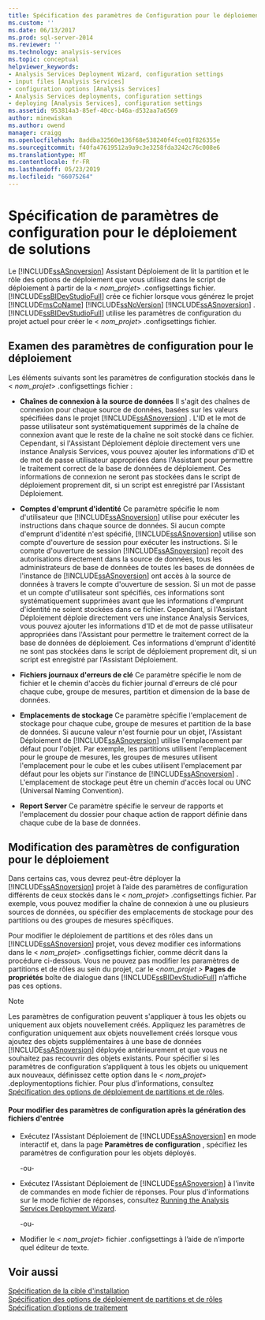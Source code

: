 ```yaml
---
title: Spécification des paramètres de Configuration pour le déploiement de solutions | Microsoft Docs
ms.custom: ''
ms.date: 06/13/2017
ms.prod: sql-server-2014
ms.reviewer: ''
ms.technology: analysis-services
ms.topic: conceptual
helpviewer_keywords:
- Analysis Services Deployment Wizard, configuration settings
- input files [Analysis Services]
- configuration options [Analysis Services]
- Analysis Services deployments, configuration settings
- deploying [Analysis Services], configuration settings
ms.assetid: 953814a3-85ef-40cc-b46a-d532aa7a6569
author: minewiskan
ms.author: owend
manager: craigg
ms.openlocfilehash: 8addba32560e136f68e538240f4fce01f826355e
ms.sourcegitcommit: f40fa47619512a9a9c3e3258fda3242c76c008e6
ms.translationtype: MT
ms.contentlocale: fr-FR
ms.lasthandoff: 05/23/2019
ms.locfileid: "66075264"
---
```

# <a name="specifying-configuration-settings-for-solution-deployment"></a>Spécification de paramètres de configuration pour le déploiement de solutions
  Le [!INCLUDE[ssASnoversion](../../includes/ssasnoversion-md.md)] Assistant Déploiement de lit la partition et le rôle des options de déploiement que vous utilisez dans le script de déploiement à partir de la \< *nom_projet*> .configsettings fichier. [!INCLUDE[ssBIDevStudioFull](../../includes/ssbidevstudiofull-md.md)] crée ce fichier lorsque vous générez le projet [!INCLUDE[msCoName](../../includes/msconame-md.md)] [!INCLUDE[ssNoVersion](../../includes/ssnoversion-md.md)] [!INCLUDE[ssASnoversion](../../includes/ssasnoversion-md.md)] . [!INCLUDE[ssBIDevStudioFull](../../includes/ssbidevstudiofull-md.md)] utilise les paramètres de configuration du projet actuel pour créer le \< *nom_projet*> .configsettings fichier.  
  
## <a name="reviewing-the-configuration-settings-for-deployment"></a>Examen des paramètres de configuration pour le déploiement  
 Les éléments suivants sont les paramètres de configuration stockés dans le \< *nom_projet*> .configsettings fichier :  
  
-   **Chaînes de connexion à la source de données** Il s'agit des chaînes de connexion pour chaque source de données, basées sur les valeurs spécifiées dans le projet [!INCLUDE[ssASnoversion](../../includes/ssasnoversion-md.md)] . L'ID et le mot de passe utilisateur sont systématiquement supprimés de la chaîne de connexion avant que le reste de la chaîne ne soit stocké dans ce fichier. Cependant, si l'Assistant Déploiement déploie directement vers une instance Analysis Services, vous pouvez ajouter les informations d'ID et de mot de passe utilisateur appropriées dans l'Assistant pour permettre le traitement correct de la base de données de déploiement. Ces informations de connexion ne seront pas stockées dans le script de déploiement proprement dit, si un script est enregistré par l'Assistant Déploiement.  
  
-   **Comptes d'emprunt d'identité** Ce paramètre spécifie le nom d'utilisateur que [!INCLUDE[ssASnoversion](../../includes/ssasnoversion-md.md)] utilise pour exécuter les instructions dans chaque source de données. Si aucun compte d'emprunt d'identité n'est spécifié, [!INCLUDE[ssASnoversion](../../includes/ssasnoversion-md.md)] utilise son compte d'ouverture de session pour exécuter les instructions. Si le compte d'ouverture de session [!INCLUDE[ssASnoversion](../../includes/ssasnoversion-md.md)] reçoit des autorisations directement dans la source de données, tous les administrateurs de base de données de toutes les bases de données de l'instance de [!INCLUDE[ssASnoversion](../../includes/ssasnoversion-md.md)] ont accès à la source de données à travers le compte d'ouverture de session. Si un mot de passe et un compte d'utilisateur sont spécifiés, ces informations sont systématiquement supprimées avant que les informations d'emprunt d'identité ne soient stockées dans ce fichier. Cependant, si l'Assistant Déploiement déploie directement vers une instance Analysis Services, vous pouvez ajouter les informations d'ID et de mot de passe utilisateur appropriées dans l'Assistant pour permettre le traitement correct de la base de données de déploiement. Ces informations d'emprunt d'identité ne sont pas stockées dans le script de déploiement proprement dit, si un script est enregistré par l'Assistant Déploiement.  
  
-   **Fichiers journaux d'erreurs de clé** Ce paramètre spécifie le nom de fichier et le chemin d'accès du fichier journal d'erreurs de clé pour chaque cube, groupe de mesures, partition et dimension de la base de données.  
  
-   **Emplacements de stockage** Ce paramètre spécifie l'emplacement de stockage pour chaque cube, groupe de mesures et partition de la base de données. Si aucune valeur n'est fournie pour un objet, l'Assistant Déploiement de [!INCLUDE[ssASnoversion](../../includes/ssasnoversion-md.md)] utilise l'emplacement par défaut pour l'objet. Par exemple, les partitions utilisent l'emplacement pour le groupe de mesures, les groupes de mesures utilisent l'emplacement pour le cube et les cubes utilisent l'emplacement par défaut pour les objets sur l'instance de [!INCLUDE[ssASnoversion](../../includes/ssasnoversion-md.md)] . L'emplacement de stockage peut être un chemin d'accès local ou UNC (Universal Naming Convention).  
  
-   **Report Server** Ce paramètre spécifie le serveur de rapports et l'emplacement du dossier pour chaque action de rapport définie dans chaque cube de la base de données.  
  
## <a name="modifying-the-configuration-settings-for-deployment"></a>Modification des paramètres de configuration pour le déploiement  
 Dans certains cas, vous devrez peut-être déployer la [!INCLUDE[ssASnoversion](../../includes/ssasnoversion-md.md)] projet à l’aide des paramètres de configuration différents de ceux stockés dans le \< *nom_projet*> .configsettings fichier. Par exemple, vous pouvez modifier la chaîne de connexion à une ou plusieurs sources de données, ou spécifier des emplacements de stockage pour des partitions ou des groupes de mesures spécifiques.  
  
 Pour modifier le déploiement de partitions et des rôles dans un [!INCLUDE[ssASnoversion](../../includes/ssasnoversion-md.md)] projet, vous devez modifier ces informations dans le \< *nom_projet*> .configsettings fichier, comme décrit dans la procédure ci-dessous. Vous ne pouvez pas modifier les paramètres de partitions et de rôles au sein du projet, car le  *\<nom_projet >* **Pages de propriétés** boîte de dialogue dans [!INCLUDE[ssBIDevStudioFull](../../includes/ssbidevstudiofull-md.md)] n’affiche pas ces options.  
  
> [!NOTE]  
>  Les paramètres de configuration peuvent s'appliquer à tous les objets ou uniquement aux objets nouvellement créés. Appliquez les paramètres de configuration uniquement aux objets nouvellement créés lorsque vous ajoutez des objets supplémentaires à une base de données [!INCLUDE[ssASnoversion](../../includes/ssasnoversion-md.md)] déployée antérieurement et que vous ne souhaitez pas recouvrir des objets existants. Pour spécifier si les paramètres de configuration s’appliquent à tous les objets ou uniquement aux nouveaux, définissez cette option dans le \< *nom_projet*> .deploymentoptions fichier. Pour plus d’informations, consultez [Spécification des options de déploiement de partitions et de rôles](deployment-script-files-partition-and-role-deployment-options.md).  
  
#### <a name="to-change-configuration-settings-after-the-input-files-have-been-generated"></a>Pour modifier des paramètres de configuration après la génération des fichiers d'entrée  
  
-   Exécutez l'Assistant Déploiement de [!INCLUDE[ssASnoversion](../../includes/ssasnoversion-md.md)] en mode interactif et, dans la page **Paramètres de configuration** , spécifiez les paramètres de configuration pour les objets déployés.  
  
     -ou-  
  
-   Exécutez l'Assistant Déploiement de [!INCLUDE[ssASnoversion](../../includes/ssasnoversion-md.md)] à l'invite de commandes en mode fichier de réponses. Pour plus d'informations sur le mode fichier de réponses, consultez [Running the Analysis Services Deployment Wizard](running-the-analysis-services-deployment-wizard.md).  
  
     -ou-  
  
-   Modifier le \< *nom_projet*> fichier .configsettings à l’aide de n’importe quel éditeur de texte.  
  
## <a name="see-also"></a>Voir aussi  
 [Spécification de la cible d'installation](deployment-script-files-specifying-the-installation-target.md)   
 [Spécification des options de déploiement de partitions et de rôles](deployment-script-files-partition-and-role-deployment-options.md)   
 [Spécification d’options de traitement](deployment-script-files-specifying-processing-options.md)  
  
  
